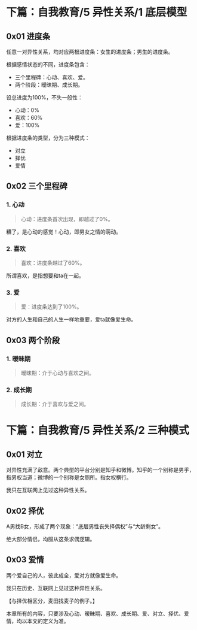 # 下篇：自我教育/5 异性关系/1 底层模型

## 0x01 进度条

任意一对异性关系，均对应两根进度条：女生的进度条；男生的进度条。

根据感情状态的不同，进度条包含：

- 三个里程碑：心动、喜欢、爱。
- 两个阶段：暧昧期、成长期。

设总进度为100%，不失一般性：

- 心动：0%
- 喜欢：60%
- 爱：100%

根据进度条的类型，分为三种模式：

- 对立
- 择优
- 爱情

## 0x02 三个里程碑

### 1. 心动

> 心动：进度条首次出现，即越过了0%。

糟了，是心动的感觉！心动，即男女之情的萌动。

### 2. 喜欢

> 喜欢：进度条越过了60%。

所谓喜欢，是指想要和ta在一起。

### 3. 爱

> 爱：进度条达到了100%。

对方的人生和自己的人生一样地重要，爱ta就像爱生命。

## 0x03 两个阶段

### 1. 暧昧期

> 暧昧期：介于心动与喜欢之间。

### 2. 成长期

> 成长期：介于喜欢与爱之间。

# 下篇：自我教育/5 异性关系/2 三种模式

## 0x01 对立

对异性充满了敌意。两个典型的平台分别是知乎和微博。知乎的一个别称是男乎，指男权当道；微博的一个别称是女厕所。指女权横行。

我只在互联网上见过这种异性关系。

## 0x02 择优

A男找B女，形成了两个现象：“底层男性丧失择偶权”与“大龄剩女”。

绝大部分情侣，均服从这条求偶逻辑。

## 0x03 爱情

两个爱自己的人，彼此成全，爱对方就像爱生命。

我只在历史、互联网上见过这种异性关系。

【与择优相区分，麦田找麦子的例子。】

本章所有的内容，只要涉及心动、暧昧期、喜欢、成长期、爱、对立、择优、爱情，均以本文的定义为准。